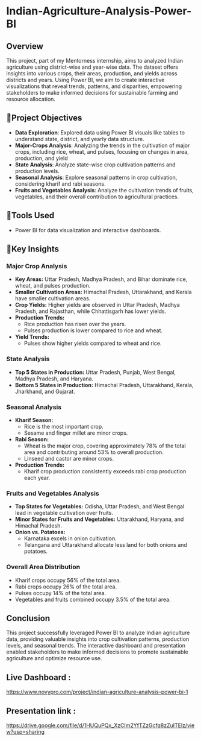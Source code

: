 # Indian-Agriculture-Analysis-Power-BI
## Overview
This project, part of my Mentorness internship, aims to analyzed Indian agriculture using district-wise and year-wise data. The dataset offers insights into various crops, their areas, production, and yields across districts and years. Using Power BI, we aim to create interactive visualizations that reveal trends, patterns, and disparities, empowering stakeholders to make informed decisions for sustainable farming and resource allocation.

## 📌Project Objectives
-  **Data Exploration**: Explored data using Power BI visuals like tables to understand state, district, and yearly data structure.
-  **Major-Crops Analysis**: Analyzing the trends in the cultivation of major crops, including rice, wheat, and pulses, focusing on changes in area, production, and yield
-  **State Analysis**: Analyze state-wise crop cultivation patterns and production levels.
-  **Seasonal Analysis**: Explore seasonal patterns in crop cultivation, considering kharif and rabi seasons.
-  **Fruits and Vegetables Analysis**: Analyze the cultivation trends of fruits, vegetables, and their overall contribution to agricultural practices.

## 📌Tools Used
- Power BI for data visualization and interactive dashboards.

## 📌Key Insights
### Major Crop Analysis
- **Key Areas:** Uttar Pradesh, Madhya Pradesh, and Bihar dominate rice, wheat, and pulses production.
- **Smaller Cultivation Areas:** Himachal Pradesh, Uttarakhand, and Kerala have smaller cultivation areas.
- **Crop Yields:** Higher yields are observed in Uttar Pradesh, Madhya Pradesh, and Rajasthan, while Chhattisgarh has lower yields.
- **Production Trends:**
  - Rice production has risen over the years.
  - Pulses production is lower compared to rice and wheat.
- **Yield Trends:**
  - Pulses show higher yields compared to wheat and rice.

### State Analysis
- **Top 5 States in Production:** Uttar Pradesh, Punjab, West Bengal, Madhya Pradesh, and Haryana.
- **Bottom 5 States in Production:** Himachal Pradesh, Uttarakhand, Kerala, Jharkhand, and Gujarat.

### Seasonal Analysis
- **Kharif Season:**
  - Rice is the most important crop.
  - Sesame and finger millet are minor crops.
- **Rabi Season:**
  - Wheat is the major crop, covering approximately 78% of the total area and contributing around 53% to overall production.
  - Linseed and castor are minor crops.
- **Production Trends:**
  - Kharif crop production consistently exceeds rabi crop production each year.

### Fruits and Vegetables Analysis
- **Top States for Vegetables:** Odisha, Uttar Pradesh, and West Bengal lead in vegetable cultivation over fruits.
- **Minor States for Fruits and Vegetables:** Uttarakhand, Haryana, and Himachal Pradesh.
- **Onion vs. Potatoes:**
  - Karnataka excels in onion cultivation.
  - Telangana and Uttarakhand allocate less land for both onions and potatoes.

### Overall Area Distribution
- Kharif crops occupy 56% of the total area.
- Rabi crops occupy 26% of the total area.
- Pulses occupy 14% of the total area.
- Vegetables and fruits combined occupy 3.5% of the total area.

## Conclusion
This project successfully leveraged Power BI to analyze Indian agriculture data, providing valuable insights into crop cultivation patterns, production levels, and seasonal trends. The interactive dashboard and presentation enabled stakeholders to make informed decisions to promote sustainable agriculture and optimize resource use.

## Live Dashboard : 
   https://www.novypro.com/project/indian-agriculture-analysis-power-bi-1
   
## Presentation link : 
  https://drive.google.com/file/d/1HUQuPQx_XzCIm2YfTZzGcfq8zZuITElz/view?usp=sharing



  



